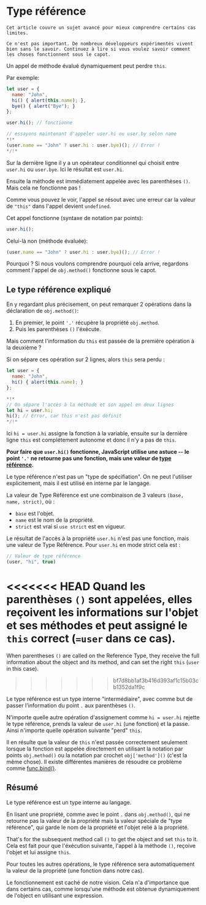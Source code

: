 
# Type référence

```warn header="Sujet avancé"
Cet article couvre un sujet avancé pour mieux comprendre certains cas limites.

Ce n'est pas important. De nombreux développeurs expérimentés vivent bien sans le savoir. Continuez à lire si vous voulez savoir comment les choses fonctionnent sous le capot.
```

Un appel de méthode évalué dynamiquement peut perdre `this`.

Par exemple:

```js run
let user = {
  name: "John",
  hi() { alert(this.name); },
  bye() { alert("Bye"); }
};

user.hi(); // fonctionne

// essayons maintenant d'appeler user.hi ou user.by selon name
*!*
(user.name == "John" ? user.hi : user.bye)(); // Error !
*/!*
```

Sur la dernière ligne il y a un opérateur conditionnel qui choisit entre `user.hi` ou `user.bye`. Ici le résultat est `user.hi`.

Ensuite la méthode est immédiatement appelée avec les parenthèses `()`. Mais cela ne fonctionne pas !

Comme vous pouvez le voir, l'appel se résout avec une erreur car la valeur de `"this"` dans l'appel devient `undefined`.

Cet appel fonctionne (syntaxe de notation par points):
```js
user.hi();
```

Celui-là non (méthode évaluée):
```js
(user.name == "John" ? user.hi : user.bye)(); // Error !
```

Pourquoi ? Si nous voulons comprendre pourquoi cela arrive, regardons comment l'appel de `obj.method()` fonctionne sous le capot.

## Le type référence expliqué

En y regardant plus précisement, on peut remarquer 2 opérations dans la déclaration de `obj.method()`:

1. En premier, le point `'.'` récupère la propriété `obj.method`.
2. Puis les parenthèses `()` l'éxécute.

Mais comment l'information du `this` est passée de la première opération à la deuxième ?

Si on sépare ces opération sur 2 lignes, alors `this` sera perdu :

```js run
let user = {
  name: "John",
  hi() { alert(this.name); }
};

*!*
// On sépare l'accès à la méthode et son appel en deux lignes
let hi = user.hi;
hi(); // Error, car this n'est pas définit
*/!*
```

Ici `hi = user.hi` assigne la fonction à la variable, ensuite sur la dernière ligne `this` est complétement autonome et donc il n'y a pas de `this`.

**Pour faire que `user.hi()` fonctionne, JavaScript utilise une astuce -- le point `'.'` ne retourne pas une fonction, mais une valeur  de [type référence](https://tc39.github.io/ecma262/#sec-reference-specification-type).**

Le type référence n'est pas un "type de spécifiation". On ne peut l'utiliser explicitement, mais il est utilisé en interne par le langage.

La valeur de Type Référence est une combinaison de 3 valeurs `(base, name, strict)`, où :

- `base` est l'objet.
- `name` est le nom de la propriété.
- `strict` est vrai si `use strict` est en vigueur.

Le résultat de l'accès à la propriété `user.hi` n'est pas une fonction, mais une valeur de Type Référence. Pour `user.hi` en mode strict cela est :

```js
// Valeur de type référence
(user, "hi", true)
```

<<<<<<< HEAD
Quand les parenthèses `()` sont appelées, elles reçoivent les informations sur l'objet et ses méthodes et peut assigné le `this` correct (`=user` dans ce cas).
=======
When parentheses `()` are called on the Reference Type, they receive the full information about the object and its method, and can set the right `this` (`user` in this case).
>>>>>>> bf7d8bb1af3b416d393af1c15b03cb1352da1f9c

Le type référence est un type interne "intermédiaire", avec comme but de passer l'information du point `.`  aux parenthèses `()`.

N'importe quelle autre opération d'assignement comme `hi = user.hi` rejette le type référence, prends la valeur de `user.hi` (une fonction) et la passe. Ainsi n'importe quelle opération suivante "perd" `this`.

Il en résulte que la valeur de `this` n'est passée correctement seulement lorsque la fonction est appelée directement en utilisant la notation par points `obj.method()` ou la notation par crochet `obj['method']()` (c'est la même chose). Il existe différentes manières de résoudre ce problème comme [func.bind()](/bind#solution-2-bind).

## Résumé

Le type référence est un type interne au langage.

En lisant une propriété, comme avec le point `.` dans `obj.method()`, qui ne retourne pas la valeur de la propriété mais la valeur spéciale de "type référence", qui garde le nom de la propriété et l'objet relié à la propriété.

That's for the subsequent method call `()` to get the object and set `this` to it.
Cela est fait pour que l'éxécution suivante, l'appel à la méthode  `()`, reçoive l'objet et lui assigne `this`.

Pour toutes les autres opérations, le type référence sera automatiquement la valeur de la propriété (une fonction dans notre cas).

Le fonctionnement est caché de notre vision. Cela n'a d'importance que dans certains cas, comme lorsqu'une méthode est obtenue dynamiquement de l'object en utilisant une expression.
